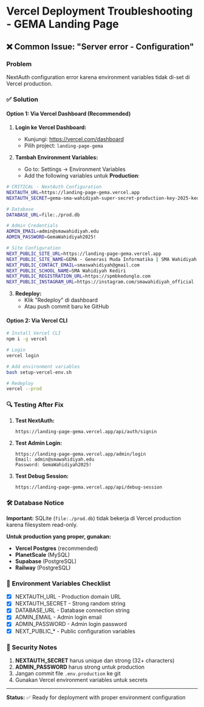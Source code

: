 # Vercel Deployment Troubleshooting - GEMA Landing Page

## ❌ Common Issue: "Server error - Configuration" 

### Problem
NextAuth configuration error karena environment variables tidak di-set di Vercel production.

### ✅ Solution

#### Option 1: Via Vercel Dashboard (Recommended)

1. **Login ke Vercel Dashboard:**
   - Kunjungi: https://vercel.com/dashboard
   - Pilih project: `landing-page-gema`

2. **Tambah Environment Variables:**
   - Go to: Settings → Environment Variables
   - Add the following variables untuk **Production**:

```bash
# CRITICAL - NextAuth Configuration
NEXTAUTH_URL=https://landing-page-gema.vercel.app
NEXTAUTH_SECRET=gema-sma-wahidiyah-super-secret-production-key-2025-kediri

# Database
DATABASE_URL=file:./prod.db

# Admin Credentials  
ADMIN_EMAIL=admin@smawahidiyah.edu
ADMIN_PASSWORD=GemaWahidiyah2025!

# Site Configuration
NEXT_PUBLIC_SITE_URL=https://landing-page-gema.vercel.app
NEXT_PUBLIC_SITE_NAME=GEMA - Generasi Muda Informatika | SMA Wahidiyah Kediri
NEXT_PUBLIC_CONTACT_EMAIL=smaswahidiyah@gmail.com
NEXT_PUBLIC_SCHOOL_NAME=SMA Wahidiyah Kediri
NEXT_PUBLIC_REGISTRATION_URL=https://spmbkedunglo.com
NEXT_PUBLIC_INSTAGRAM_URL=https://instagram.com/smawahidiyah_official
```

3. **Redeploy:**
   - Klik "Redeploy" di dashboard
   - Atau push commit baru ke GitHub

#### Option 2: Via Vercel CLI

```bash
# Install Vercel CLI
npm i -g vercel

# Login
vercel login

# Add environment variables
bash setup-vercel-env.sh

# Redeploy
vercel --prod
```

### 🔍 Testing After Fix

1. **Test NextAuth:**
   ```
   https://landing-page-gema.vercel.app/api/auth/signin
   ```

2. **Test Admin Login:**
   ```  
   https://landing-page-gema.vercel.app/admin/login
   Email: admin@smawahidiyah.edu
   Password: GemaWahidiyah2025!
   ```

3. **Test Debug Session:**
   ```
   https://landing-page-gema.vercel.app/api/debug-session
   ```

### 🛠️ Database Notice

**Important:** SQLite (`file:./prod.db`) tidak bekerja di Vercel production karena filesystem read-only.

**Untuk production yang proper, gunakan:**
- **Vercel Postgres** (recommended)
- **PlanetScale** (MySQL)
- **Supabase** (PostgreSQL)
- **Railway** (PostgreSQL)

### 📝 Environment Variables Checklist

- [x] NEXTAUTH_URL - Production domain URL  
- [x] NEXTAUTH_SECRET - Strong random string
- [x] DATABASE_URL - Database connection string
- [x] ADMIN_EMAIL - Admin login email
- [x] ADMIN_PASSWORD - Admin login password
- [x] NEXT_PUBLIC_* - Public configuration variables

### 🚨 Security Notes

1. **NEXTAUTH_SECRET** harus unique dan strong (32+ characters)
2. **ADMIN_PASSWORD** harus strong untuk production
3. Jangan commit file `.env.production` ke git
4. Gunakan Vercel environment variables untuk secrets

---

**Status:** ✅ Ready for deployment with proper environment configuration